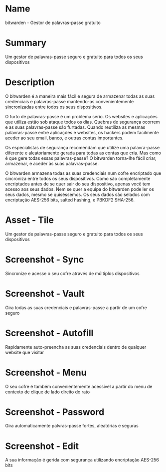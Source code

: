# Name

bitwarden - Gestor de palavras-passe gratuito

# Summary

Um gestor de palavras-passe seguro e gratuito para todos os seus dispositivos

# Description

O bitwarden é a maneira mais fácil e segura de armazenar todas as suas credenciais e palavras-passe mantendo-as convenientemente sincronizadas entre todos os seus dispositivos.

O furto de palavras-passe é um problema sério. Os websites e aplicações que utiliza estão sob ataque todos os dias. Quebras de segurança ocorrem e as suas palavras-passe são furtadas. Quando reutiliza as mesmas palavras-passe entre aplicações e websites, os hackers podem facilmente aceder ao seu email, banco, e outras contas importantes.

Os especialistas de segurança recomendam que utilize uma palavra-passe diferente e aleatoriamente gerada para todas as contas que cria. Mas como é que gere todas essas palavras-passe? O bitwarden torna-lhe fácil criar, armazenar, e aceder às suas palavras-passe.

O bitwarden armazena todas as suas credenciais num cofre encriptado que sincroniza entre todos os seus dispositivos. Como são completamente encriptados antes de se quer sair do seu dispositivo, apenas você tem acesso aos seus dados. Nem se quer a equipa do bitwarden pode ler os seus dados, mesmo se quiséssemos. Os seus dados são selados com encriptação AES-256 bits, salted hashing, e PBKDF2 SHA-256.

# Asset - Tile

Um gestor de palavras-passe seguro e gratuito para todos os seus dispositivos

# Screenshot - Sync

Sincronize e acesse o seu cofre através de múltiplos dispositivos

# Screenshot - Vault

Gira todas as suas credenciais e palavras-passe a partir de um cofre seguro

# Screenshot - Autofill

Rapidamente auto-preencha as suas credenciais dentro de qualquer website que visitar

# Screenshot - Menu

O seu cofre é também convenientemente acessível a partir do menu de contexto de clique de lado direito do rato

# Screenshot - Password

Gira automaticamente palvras-passe fortes, aleatórias e seguras

# Screenshot - Edit

A sua informação é gerida com segurança utilizando encriptação AES-256 bits